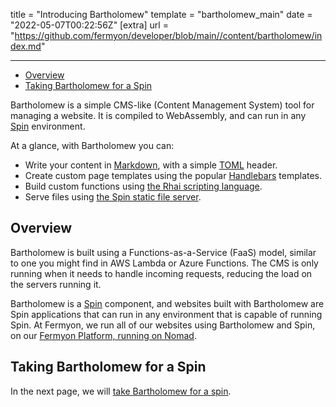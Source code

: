 title = "Introducing Bartholomew"
template = "bartholomew_main"
date = "2022-05-07T00:22:56Z"
[extra]
url = "https://github.com/fermyon/developer/blob/main//content/bartholomew/index.md"

---

- [Overview](#overview)
- [Taking Bartholomew for a Spin](#taking-bartholomew-for-a-spin)

Bartholomew is a simple CMS-like (Content Management System) tool for managing a
website. It is compiled to WebAssembly, and can run in any [Spin](https://developer.fermyon.com/spin)
environment.

At a glance, with Bartholomew you can:

- Write your content in [Markdown](https://www.markdownguide.org/), with a
simple [TOML](https://toml.io/en/) header.
- Create custom page templates using the popular [Handlebars](https://handlebarsjs.com/)
templates.
- Build custom functions using [the Rhai scripting language](https://rhai.rs/).
- Serve files using [the Spin static file server](https://github.com/fermyon/spin-fileserver).

## Overview

Bartholomew is built using a Functions-as-a-Service (FaaS) model, similar to
one you might find in AWS Lambda or Azure Functions. The CMS is only running when
it needs to handle incoming requests, reducing the load on the servers
running it.

Bartholomew is a [Spin](https://developer.fermyon.com/spin) component, and
websites built with Bartholomew are Spin applications that can run in any
environment that is capable of running Spin. At Fermyon, we run all of our
websites using Bartholomew and Spin, on our [Fermyon Platform, running on Nomad](https://www.fermyon.com/blog/spin-nomad).

## Taking Bartholomew for a Spin

In the next page, we will [take Bartholomew for a spin](./quickstart.md).
